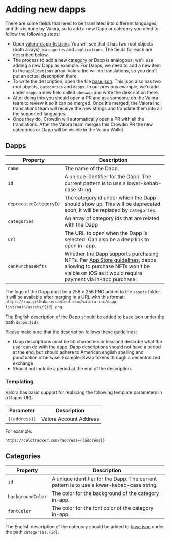 [valora-dapp-list.json]: https://github.com/valora-inc/dapp-list/blob/main/src/valora-dapp-list.json
[base.json]: https://github.com/valora-inc/dapp-list/blob/main/locales/base.json

# Adding new dapps

There are some fields that need to be translated into different languages, and this is done by Valora, so to add a new Dapp or category you need to follow the following steps:

- Open [valora-dapp-list.json]. You will see that it has two root objects (both arrays), `categories` and `applications`. The fields for each are described below.
- The process to add a new category or Dapp is analogous, we'll use adding a new Dapp as example. For Dapps, we need to add a new item to the `applications` array. Valora Inc will do translations, so you don't put an actual description there.
- To write the description, open the file [base.json]. This json also has two root objects, `categories` and `dapps`. In our previous example, we'd add under `dapps` a new field called `ubeswap` and write the description there.
- After doing this you should open a PR and ask someone on the Valora team to review it so it can be merged. Once it's merged, the Valora Inc translations team will receive the new strings and translate them into all the supported languages.
- Once they do, Crowdin will automatically open a PR with all the translations. After the Valora team merges this Crowdin PR the new categories or Dapp will be visible in the Valora Wallet.

## Dapps

| Property          | Description                                                                                                                                                                                                                                               |
| ----------------- | --------------------------------------------------------------------------------------------------------------------------------------------------------------------------------------------------------------------------------------------------------- |
| `name`            | The name of the Dapp.                                                                                                                                                                                                                                     |
| `id`              | A unique identifier for the Dapp. The current pattern is to use a lower-kebab-case string.                                                                                                                                                                |
| `deprecatedCategoryId`      | The category id under which the Dapp should show up. This will be deprecated soon, it will be replaced by `categories`.
| `categories`      | An array of category ids that are related with the Dapp                                                       |
| `url`             | The URL to open when the Dapp is selected. Can also be a deep link to open in-app.                                                                                                                                                                        |
| `canPurchaseNfts` | Whether the Dapp supports purchasing NFTs. Per [App Store guidelines](https://developer.apple.com/app-store/review/guidelines/#in-app-purchase), dapps allowing to purchase NFTs won't be visible on iOS as it would require payment via in-app purchase. |

The logo of the Dapp must be a 256 x 256 PNG added to the `assets` folder. It will be available after merging in a URL with this format: `https://raw.githubusercontent.com/valora-inc/dapp-list/main/assets/{id}.png`.

The English description of the Dapp should be added to [base.json] under the path `dapps.{id}`.

Please make sure that the description follows these guidelines:

- Dapp descriptions must be 50 characters or less and describe what the user can do with the dapp. Dapp descriptions should not have a period at the end, but should adhere to American english spelling and punctuation otherwise.
  Example: Swap tokens through a decentralized exchange
- Should not include a period at the end of the description.

### Templating

Valora has basic support for replacing the following template
parameters in a Dapps URL:

| Parameter     | Description            |
| ------------- | ---------------------- |
| `{{address}}` | Valora Account Address |

For example:

```
https://celotracker.com/?address={{address}}
```

## Categories

| Property          | Description                                                                                |
| ----------------- | ------------------------------------------------------------------------------------------ |
| `id`              | A unique identifier for the Dapp. The current pattern is to use a lower-kebab-case string. |
| `backgroundColor` | The color for the background of the category in-app.                                       |
| `fontColor`       | The color for the font color of the category in-app.                                       |

The English description of the category should be added to [base.json] under the path `categories.{id}`.
